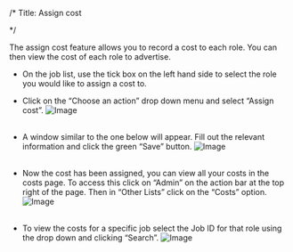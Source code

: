 /*
Title: Assign cost

*/
  
​​The assign cost feature allows you to record a cost to each role. You can then view the cost of each role to advertise.  
  

- On the job list, use the tick box on the left hand side to select the role you would like to assign a cost to.
- Click on the “Choose an action” drop down menu and select “Assign cost”.
![Image](https://s3.amazonaws.com/tw-desk/i/122167/attachment-inline/98318.20150511131018231.98318.20150511131018231faCyO)  
  <br>

- A window similar to the one below will appear. Fill out the relevant information and click the green “Save” button.
![Image](https://s3.amazonaws.com/tw-desk/i/122167/attachment-inline/98318.20150511131317473.98318.20150511131317473pr38b)  
  <br>

- Now the cost has been assigned, you can view all your costs in the costs page. To access this click on “Admin” on the action bar at the top right of the page. Then in “Other Lists” click on the “Costs” option.
![Image](https://s3.amazonaws.com/tw-desk/i/122167/attachment-inline/98318.20150511131433021.98318.20150511131433021I11ir)  
  <br>

- To view the costs for a specific job select the Job ID for that role using the drop down and clicking “Search”.
![Image](https://s3.amazonaws.com/tw-desk/i/122167/attachment-inline/98318.20150511131510583.98318.20150511131510583tYS9k)